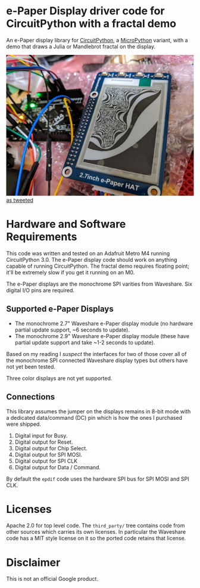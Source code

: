 # e-Paper Display driver code for CircuitPython with a fractal demo

An e-Paper display library for
[CircuitPython](https://github.com/adafruit/circuitpython),
a [MicroPython](https://micropython.org/) variant,
with a demo that draws a Julia or Mandlebrot fractal on the display.

![Photo of an m4 displaying a Julia fractal](photos/m4-epaper27-julia.jpg?raw=true "Julia on a 2.7-inch hat")
[as tweeted](https://twitter.com/gpshead/status/1005603935413915648)

# Hardware and Software Requirements

This code was written and tested on an Adafruit Metro M4 running CircuitPython
3.0.  The e-Paper display code should work on anything capable of running
CircuitPython.  The fractal demo requires floating point; it'll be extremely
slow if you get it running on an M0.

The e-Paper displays are the monochrome SPI varities from Waveshare.
Six digital I/O pins are required.

## Supported e-Paper Displays

* The monochrome 2.7" Waveshare e-Paper display module
(no hardware partial update support, ~6 seconds to update).
* The monochrome 2.9" Waveshare e-Paper display module (these have partial
update support and take ~1-2 seconds to update).

Based on my reading I *suspect* the interfaces for two of those cover all of
the monochrome SPI connected Waveshare display types but others have not yet
been tested.

Three color displays are not yet supported.

## Connections

This library assumes the jumper on the displays remains in 8-bit mode with a
dedicated data/command (DC) pin which is how the ones I purchased were shipped.

1. Digital input for Busy.
1. Digital output for Reset.
1. Digital output for Chip Select.
1. Digital output for SPI MOSI.
1. Digital output for SPI CLK
1. Digital output for Data / Command.

By default the `epdif` code uses the hardware SPI bus for SPI MOSI and SPI CLK.

# Licenses

Apache 2.0 for top level code.  The `third_party/` tree contains code from
other sources which carries its own licenses.  In particular the Waveshare code
has a MIT style license on it so the ported code retains that license.

# Disclaimer

This is not an official Google product.
